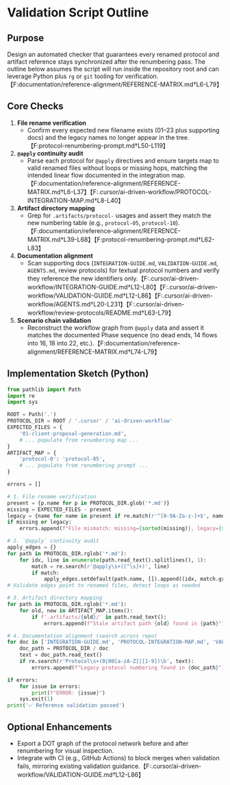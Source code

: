 # Validation Script Outline

## Purpose
Design an automated checker that guarantees every renamed protocol and artifact reference stays synchronized after the renumbering pass. The outline below assumes the script will run inside the repository root and can leverage Python plus `rg` or `git` tooling for verification.【F:documentation/reference-alignment/REFERENCE-MATRIX.md†L6-L79】

## Core Checks
1. **File rename verification**
   - Confirm every expected new filename exists (01–23 plus supporting docs) and the legacy names no longer appear in the tree.【F:protocol-renumbering-prompt.md†L50-L119】
2. **`@apply` continuity audit**
   - Parse each protocol for `@apply` directives and ensure targets map to valid renamed files without loops or missing hops, matching the intended linear flow documented in the integration map.【F:documentation/reference-alignment/REFERENCE-MATRIX.md†L6-L37】【F:.cursor/ai-driven-workflow/PROTOCOL-INTEGRATION-MAP.md†L8-L40】
3. **Artifact directory mapping**
   - Grep for `.artifacts/protocol-` usages and assert they match the new numbering table (e.g., `protocol-05`, `protocol-10`).【F:documentation/reference-alignment/REFERENCE-MATRIX.md†L39-L68】【F:protocol-renumbering-prompt.md†L62-L83】
4. **Documentation alignment**
   - Scan supporting docs (`INTEGRATION-GUIDE.md`, `VALIDATION-GUIDE.md`, `AGENTS.md`, review protocols) for textual protocol numbers and verify they reference the new identifiers only.【F:.cursor/ai-driven-workflow/INTEGRATION-GUIDE.md†L12-L80】【F:.cursor/ai-driven-workflow/VALIDATION-GUIDE.md†L12-L86】【F:.cursor/ai-driven-workflow/AGENTS.md†L20-L231】【F:.cursor/ai-driven-workflow/review-protocols/README.md†L63-L79】
5. **Scenario chain validation**
   - Reconstruct the workflow graph from `@apply` data and assert it matches the documented Phase sequence (no dead ends, 14 flows into 16, 18 into 22, etc.).【F:documentation/reference-alignment/REFERENCE-MATRIX.md†L74-L79】

## Implementation Sketch (Python)
```python
from pathlib import Path
import re
import sys

ROOT = Path('.')
PROTOCOL_DIR = ROOT / '.cursor' / 'ai-driven-workflow'
EXPECTED_FILES = {
    '01-client-proposal-generation.md',
    # ... populate from renumbering map ...
}
ARTIFACT_MAP = {
    'protocol-0': 'protocol-05',
    # ... populate from renumbering prompt ...
}

errors = []

# 1. File rename verification
present = {p.name for p in PROTOCOL_DIR.glob('*.md')}
missing = EXPECTED_FILES - present
legacy = {name for name in present if re.match(r'^[0-9A-Za-z-]+$', name) and name[:2] in {'00', '0', '1', '2', '3', '4', '5', '6', '7', '8', '9'} and name not in EXPECTED_FILES}
if missing or legacy:
    errors.append(f"File mismatch: missing={sorted(missing)}, legacy={sorted(legacy)}")

# 2. `@apply` continuity audit
apply_edges = {}
for path in PROTOCOL_DIR.rglob('*.md'):
    for idx, line in enumerate(path.read_text().splitlines(), 1):
        match = re.search(r'@apply\s+([^\s]+)', line)
        if match:
            apply_edges.setdefault(path.name, []).append((idx, match.group(1)))
# Validate edges point to renamed files, detect loops as needed

# 3. Artifact directory mapping
for path in PROTOCOL_DIR.rglob('*.md'):
    for old, new in ARTIFACT_MAP.items():
        if f'.artifacts/{old}/' in path.read_text():
            errors.append(f"Stale artifact path {old} found in {path}")

# 4. Documentation alignment (search across repo)
for doc in ['INTEGRATION-GUIDE.md', 'PROTOCOL-INTEGRATION-MAP.md', 'VALIDATION-GUIDE.md', 'AGENTS.md']:
    doc_path = PROTOCOL_DIR / doc
    text = doc_path.read_text()
    if re.search(r'Protocol\s+(0|00[a-zA-Z]|[1-9])\b', text):
        errors.append(f"Legacy protocol numbering found in {doc_path}")

if errors:
    for issue in errors:
        print(f"ERROR: {issue}")
    sys.exit(1)
print('✅ Reference validation passed')
```

## Optional Enhancements
- Export a DOT graph of the protocol network before and after renumbering for visual inspection.
- Integrate with CI (e.g., GitHub Actions) to block merges when validation fails, mirroring existing validation guidance.【F:.cursor/ai-driven-workflow/VALIDATION-GUIDE.md†L12-L86】
